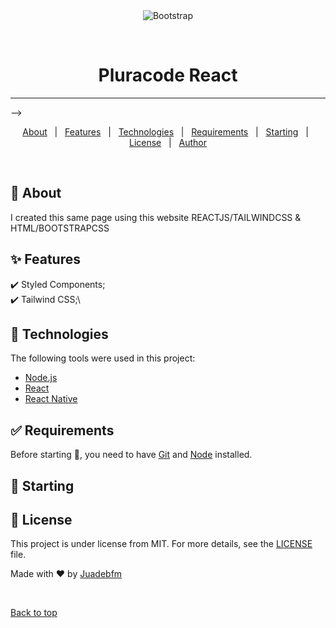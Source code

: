 <div align="center" id="top"> 
  <img src="./.github/app.gif" alt="Bootstrap" />

&#xa0;

</div>

<h1 align="center">Pluracode React</h1>

<hr> -->

<p align="center">
  <a href="#dart-about">About</a> &#xa0; | &#xa0; 
  <a href="#sparkles-features">Features</a> &#xa0; | &#xa0;
  <a href="#rocket-technologies">Technologies</a> &#xa0; | &#xa0;
  <a href="#white_check_mark-requirements">Requirements</a> &#xa0; | &#xa0;
  <a href="#checkered_flag-starting">Starting</a> &#xa0; | &#xa0;
  <a href="#memo-license">License</a> &#xa0; | &#xa0;
  <a href="https://github.com/Juadebfm" target="_blank">Author</a>
</p>

<br>

## :dart: About

I created this same page using this website REACTJS/TAILWINDCSS & HTML/BOOTSTRAPCSS

## :sparkles: Features

:heavy_check_mark: Styled Components;\
:heavy_check_mark: Tailwind CSS;\

## :rocket: Technologies

The following tools were used in this project:

- [Node.js](https://nodejs.org/en/)
- [React](https://pt-br.reactjs.org/)
- [React Native](https://reactnative.dev/)

## :white_check_mark: Requirements

Before starting :checkered_flag:, you need to have [Git](https://git-scm.com) and [Node](https://nodejs.org/en/) installed.

## :checkered_flag: Starting

## :memo: License

This project is under license from MIT. For more details, see the [LICENSE](LICENSE) file.

Made with :heart: by <a href="https://github.com/Juadebfm" target="_blank">Juadebfm</a>

&#xa0;

<a href="#top">Back to top</a>
